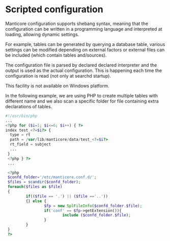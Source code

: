 # Scripted configuration

Manticore configuration supports shebang syntax, meaning that the configuration can be written in a programming language and interpreted at loading, allowing dynamic settings.

For example, tables can be generated by querying a database table, various settings can be modified depending on external factors or external files can be included (which contain tables and/sources).

The configuration file is parsed by declared declared interpreter and the output is used as the actual configuration. This is happening each time the configuration is read (not only at searchd startup).

This facility is not available on Windows platform.

In the following example, we are using PHP to create multiple tables with different name and we also scan a specific folder for file containing extra declarations of tables.

```php
#!/usr/bin/php
...
<?php for ($i=1; $i<=6; $i++) { ?>
index test_<?=$i?> {
  type = rt
  path = /var/lib/manticore/data/test_<?=$i?>
  rt_field = subject
  ...
 }
 <?php } ?>
 ...

 <?php
 $confd_folder='/etc/manticore.conf.d/';
 $files = scandir($confd_folder);
 foreach($files as $file)
 {
         if(($file == '.') || ($file =='..'))
         {} else {
                 $fp = new SplFileInfo($confd_folder.$file);
                 if('conf' == $fp->getExtension()){
                         include ($confd_folder.$file);
                 }
         }
 }
 ?>
```
